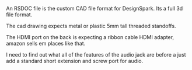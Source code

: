 An RSDOC file is the custom CAD file format for DesignSpark. Its a full 3d file format.

The cad drawing expects metal or plastic 5mm tall threaded standoffs.

The HDMI port on the back is expecting a ribbon cable HDMI adapter, amazon sells em places like that.

I need to find out what all of the features of the audio jack are before a just add a standard short extension and screw port for audio.
